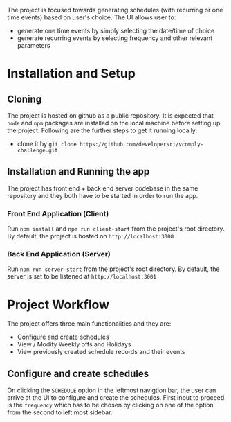 The project is focused towards generating schedules (with recurring or one time events) based on user's choice. The UI allows user to:
- generate one time events by simply selecting the date/time of choice
- generate recurring events by selecting frequency and other relevant parameters

# Installation and Setup

## Cloning

The project is hosted on github as a public repository. It is expected that `node` and `npm` packages are installed on the local machine before setting up the project. Following are the further steps to get it running locally:

- clone it by `git clone https://github.com/developersri/vcomply-challenge.git`

## Installation and Running the app

The project has front end + back end server codebase in the same repository and they both have to be started in order to run the app.

### Front End Application (Client)

Run `npm install` and `npm run client-start` from the project's root directory. By default, the project is hosted on `http://localhost:3000`

### Back End Application (Server)

Run `npm run server-start` from the project's root directory. By default, the server is set to be listened at `http://localhost:3001`

# Project Workflow

The project offers three main functionalities and they are:
- Configure and create schedules
- View / Modify Weekly offs and Holidays
- View previously created schedule records and their events

## Configure and create schedules

On clicking the `SCHEDULE` option in the leftmost navigtion bar, the user can arrive at the UI to configure and create the schedules. First input to proceed is the `frequency` which has to be chosen by clicking on one of the option from the second to left most sidebar.